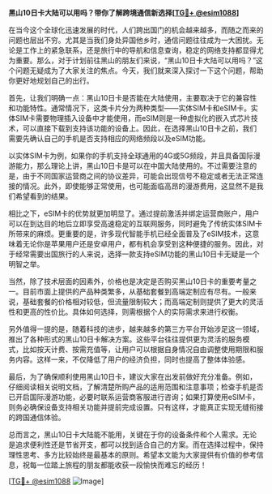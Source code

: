 **黑山10日卡大陆可以用吗？带你了解跨境通信新选择[[TG💪+ @esim1088](https://t.me/s/esim1088)]**

在当今这个全球化迅速发展的时代，人们跨出国门的机会越来越多，而随之而来的问题也层出不穷。尤其是当我们身处异国他乡时，通信问题往往成为一大困扰。无论是工作上的紧急联系，还是旅行中的导航和信息查询，稳定的网络支持都显得尤为重要。那么，对于计划前往黑山的朋友们来说，“黑山10日卡大陆可以用吗？”这个问题无疑成为了大家关注的焦点。今天，我们就来深入探讨一下这个问题，帮助你更好地规划自己的出行。

首先，让我们明确一点：黑山10日卡是否能在大陆使用，主要取决于它的兼容性和功能特性。通常情况下，这类卡片分为两种类型——实体SIM卡和eSIM卡。实体SIM卡需要物理插入设备中才能使用，而eSIM则是一种虚拟化的嵌入式芯片技术，可以直接下载到支持该功能的设备上。因此，在选择黑山10日卡之前，我们需要先确认自己的手机是否支持相应的网络频段以及eSIM功能。

以实体SIM卡为例，如果你的手机支持全球通用的4G或5G频段，并且具备国际漫游能力，那么理论上讲，黑山10日卡是可以在中国大陆使用的。不过需要注意的是，由于不同国家运营商之间的协议差异，可能会出现信号不稳定或者无法正常连接的情况。此外，即使能够正常使用，也可能面临高昂的漫游费用，这显然不是我们希望看到的结果。

相比之下，eSIM卡的优势就更加明显了。通过提前激活并绑定运营商账户，用户可以在到达目的地后立即享受高速稳定的互联网服务，同时避免了传统实体SIM卡所带来的麻烦。更重要的是，许多现代智能手机已经全面普及了eSIM技术，这意味着无论你是苹果用户还是安卓用户，都有机会享受到这种便捷的服务。因此，对于经常需要出国旅行的人来说，选择一款支持eSIM功能的黑山10日卡无疑是一个明智之举。

当然，除了技术层面的因素外，价格也是决定是否购买黑山10日卡的重要考量之一。目前市面上提供的产品种类繁多，从基础套餐到高端定制应有尽有。一般来说，基础套餐的价格相对较低，但流量限制较大；而高端定制则提供了更大的灵活性和更高的性价比。具体如何选择，则需根据个人的实际需求来进行权衡。

另外值得一提的是，随着科技的进步，越来越多的第三方平台开始涉足这一领域，推出了各种形式的黑山10日卡解决方案。这些平台往往提供更为灵活的服务模式，比如按天计费、按需充值等，让用户可以根据自身情况自由调整使用期限和服务内容。这样一来，不仅降低了用户的经济负担，同时也提高了整体体验感。

最后，为了确保顺利使用黑山10日卡，建议大家在出发前做好充分准备。例如，仔细阅读相关说明文档，了解清楚所购产品的适用范围和注意事项；检查手机是否已开启国际漫游功能，必要时联系运营商客服进行咨询；如果打算使用eSIM卡，则务必确保设备支持相关功能并提前完成设置。只有这样，才能真正实现无缝衔接的跨国通信体验。

总而言之，黑山10日卡大陆能不能用，关键在于你的设备条件和个人需求。无论是追求便利性还是节省开支，都可以找到适合自己的方案。而在选择过程中，保持理性思考、多方比较始终是最基本的原则。希望本文能为大家提供有价值的参考信息，祝每一位踏上旅程的朋友都能收获一段愉快而难忘的经历！

[[TG💪+ @esim1088](https://t.me/s/esim1088) ![Image](https://i.postimg.cc/4NQfJmqS/Snipaste-2025-05-13-00-14-12.png)]